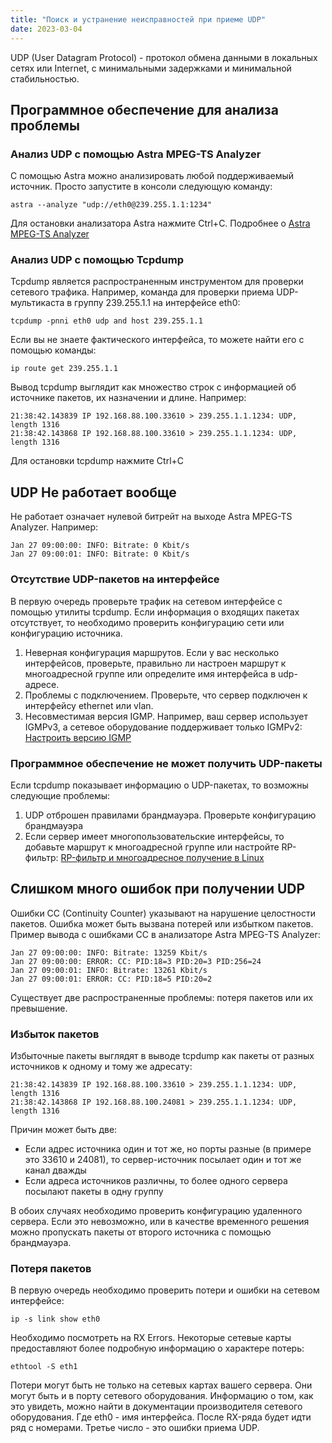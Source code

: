```yaml
---
title: "Поиск и устранение неисправностей при приеме UDP"
date: 2023-03-04
---
```


UDP (User Datagram Protocol) - протокол обмена данными в локальных сетях или Internet, с минимальными задержками и минимальной стабильностью.

## Программное обеспечение для анализа проблемы[](https://help.cesbo.com/misc/troubleshooting/receiving/udp#software-to-analyze-your-issue)

### Анализ UDP с помощью Astra MPEG-TS Analyzer

С помощью Astra можно анализировать любой поддерживаемый источник. Просто запустите в консоли следующую команду:

```
astra --analyze "udp://eth0@239.255.1.1:1234"
```

Для остановки анализатора Astra нажмите Ctrl+C. Подробнее о [Astra MPEG-TS Analyzer](https://help.cesbo.com/misc/tools-and-utilities/tv-and-media/astra-mpeg-ts-analyzer)

### Анализ UDP с помощью Tcpdump

Tcpdump является распространенным инструментом для проверки сетевого трафика. Например, команда для проверки приема UDP-мультикаста в группу 239.255.1.1 на интерфейсе eth0:

```
tcpdump -pnni eth0 udp and host 239.255.1.1
```

Если вы не знаете фактического интерфейса, то можете найти его с помощью команды:

```
ip route get 239.255.1.1
```

Вывод tcpdump выглядит как множество строк с информацией об источнике пакетов, их назначении и длине. Например:

```
21:38:42.143839 IP 192.168.88.100.33610 > 239.255.1.1.1234: UDP, length 1316
21:38:42.143868 IP 192.168.88.100.33610 > 239.255.1.1.1234: UDP, length 1316
```

Для остановки tcpdump нажмите Ctrl+C

## UDP Не работает вообще[](https://help.cesbo.com/misc/troubleshooting/receiving/udp#udp-not-working-at-all)

Не работает означает нулевой битрейт на выходе Astra MPEG-TS Analyzer. Например:

```
Jan 27 09:00:00: INFO: Bitrate: 0 Kbit/s
Jan 27 09:00:01: INFO: Bitrate: 0 Kbit/s
```

### Отсутствие UDP-пакетов на интерфейсе

В первую очередь проверьте трафик на сетевом интерфейсе с помощью утилиты tcpdump. Если информация о входящих пакетах отсутствует, то необходимо проверить конфигурацию сети или конфигурацию источника.

1. Неверная конфигурация маршрутов. Если у вас несколько интерфейсов, проверьте, правильно ли настроен маршрут к многоадресной группе или определите имя интерфейса в udp-адресе.
2. Проблемы с подключением. Проверьте, что сервер подключен к интерфейсу ethernet или vlan.
3. Несовместимая версия IGMP. Например, ваш сервер использует IGMPv3, а сетевое оборудование поддерживает только IGMPv2: [Настроить версию IGMP](https://help.cesbo.com/misc/tools-and-utilities/network/configure-igmp-version)

### Программное обеспечение не может получить UDP-пакеты

Если tcpdump показывает информацию о UDP-пакетах, то возможны следующие проблемы:

1. UDP отброшен правилами брандмауэра. Проверьте конфигурацию брандмауэра
2. Если сервер имеет многопользовательские интерфейсы, то добавьте маршрут к многоадресной группе или настройте RP-фильтр: [RP-фильтр и многоадресное получение в Linux](https://help.cesbo.com/misc/tools-and-utilities/network/rp-filter)

## Слишком много ошибок при получении UDP[](https://help.cesbo.com/misc/troubleshooting/receiving/udp#too-many-errors-on-receiving-udp)

Ошибки CC (Continuity Counter) указывают на нарушение целостности пакетов. Ошибка может быть вызвана потерей или избытком пакетов. Пример вывода с ошибками CC в анализаторе Astra MPEG-TS Analyzer:

```
Jan 27 09:00:00: INFO: Bitrate: 13259 Kbit/s
Jan 27 09:00:00: ERROR: CC: PID:18=3 PID:20=3 PID:256=24
Jan 27 09:00:01: INFO: Bitrate: 13261 Kbit/s
Jan 27 09:00:01: ERROR: CC: PID:18=5 PID:20=2
```

Существует две распространенные проблемы: потеря пакетов или их превышение.

### Избыток пакетов

Избыточные пакеты выглядят в выводе tcpdump как пакеты от разных источников к одному и тому же адресату:

```
21:38:42.143839 IP 192.168.88.100.33610 > 239.255.1.1.1234: UDP, length 1316
21:38:42.143868 IP 192.168.88.100.24081 > 239.255.1.1.1234: UDP, length 1316
```

Причин может быть две:

- Если адрес источника один и тот же, но порты разные (в примере это 33610 и 24081), то сервер-источник посылает один и тот же канал дважды
- Если адреса источников различны, то более одного сервера посылают пакеты в одну группу

В обоих случаях необходимо проверить конфигурацию удаленного сервера. Если это невозможно, или в качестве временного решения можно пропускать пакеты от второго источника с помощью брандмауэра.

### Потеря пакетов

В первую очередь необходимо проверить потери и ошибки на сетевом интерфейсе:

```
ip -s link show eth0
```

Необходимо посмотреть на RX Errors. Некоторые сетевые карты предоставляют более подробную информацию о характере потерь:

```
ethtool -S eth1
```

Потери могут быть не только на сетевых картах вашего сервера. Они могут быть и в порту сетевого оборудования. Информацию о том, как это увидеть, можно найти в документации производителя сетевого оборудования. Где eth0 - имя интерфейса. После RX-ряда будет идти ряд с номерами. Третье число - это ошибки приема UDP.

